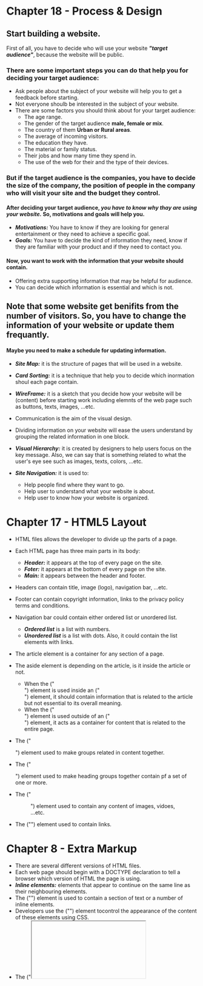 # Chapter 18 - Process & Design
## Start building a website.
First of all, you have to decide who will use your website ***"target audience"***, because the website will be public.
### There are some important steps you can do that help you for deciding your target audience:
- Ask people about the subject of your website will help you to get a feedback before starting.
- Not everyone shoulb be interested in the subject of your website.
- There are some factors you should think about for your target audience:
  - The age range.
  - The gender of the target audience **male, female or mix**.
  - The country of them **Urban or Rural areas**.
  - The average of incoming visitors.
  - The education they have.
  - The material or family status.
  - Their jobs and how many time they spend in.
  - The use of the web for their and the type of their devices.

### But if the target audience is the companies, you have to decide the size of the company, the position of people in the company who will visit your site and the budget they control.

#### After deciding your target audience, *you have to know why thay are using your website.* So, motivations and goals will help you. 
- ***Motivations:*** You have to know if they are looking  for general entertainment or they need to achieve a specific goal.
- ***Goals:*** You have to decide the kind of information they need, know if they are familiar with your product and if they need to contact you.

#### Now, you want to work with the information that your website should contain.
- Offering extra supporting information that may be helpful for audience.
- You can decide which information is essential and which is not.

## Note that some website get benifits from the number of visitors. So, you have to change the information of your website or update them frequantly.
#### Maybe you need to make a schedule for updating information.

- ***Site Map:*** it is the structure of pages that will be used in a website.
- ***Card Sorting:*** it is a technique that help you to decide which inormation shoul each page contain.
- ***WireFrame:*** it is a sketch that you decide how your website will be (content) before starting work including elemnts of the web page such as buttons, texts, images, ...etc.

- Communication is the aim of the visual design.
- Dividing information on your website will ease the users understand by grouping the related information in one block.
- ***Visual Hierarchy:*** it is created by designers to help users focus on the key message. Also, we can say that is something related to what the user's eye see such as images, texts, colors, ...etc.
- ***Site Navigation:*** it is used to:
  - Help people find where they want to go.
  - Help user to understand what your website is about.
  - Help user to know how your website is organized.




# Chapter 17 - HTML5 Layout
- HTML files allows the developer to divide up the parts of a page.

- Each HTML page has three main parts in its body:
  - ***Header:*** it appears at the top of every page on the site.
  - ***Foter:*** it appears at the bottom of every page on the site.
  - ***Main:*** it appears between the header and footer.

- Headers can contain title, image (logo), navigation bar, ...etc.
- Footer can contain copyright information, links to the privacy policy terms and conditions. 
- Navigation bar could contain either ordered list or unordered list.
  - ***Ordered list*** is a list with numbers.
  - ***Unordered list*** is a list with dots.
  Also, it could contain the list elements with links.
- The article element is a container for any section of a page.
- The aside element is depending on the article, is it inside the article or not.
  - When the ("<aside>") element is used inside an ("<article>") element, it should contain information that is related to the article but not essential to its overall meaning. 
  - When the ("<aside>") element is used outside of an ("<article>") element, it acts as a container for content that is related to the entire page.
- The ("<section>") element used to make groups related in content together.
- The ("<hgroup>") element used to make heading groups together contain pf a set of one or more.
- The ("<figure>") element used to contain any content of images, vidoes, ...etc.
- The ("<a>") element used to contain links.

# Chapter 8 - Extra Markup
- There are several different versions of HTML files.
- Each web page should begin with a DOCTYPE declaration to tell a browser which version of HTML the page is using.
- ***Inline elements:*** elements that appear to continue on the same line as their neighbouring elements. 
- The ("<span>") element is used to contain a section of text or a number of inline elements.
- Developers use the ("<span>") element tocontrol the appearance of the content of these elements using CSS.
- The ("<iframe>") is used to contain some attributes such as: source (src), width, height, scrolling, framborder and seamless.
- ***Meta Tags:*** they are used inside the head of the html files and they are not visible to users.



